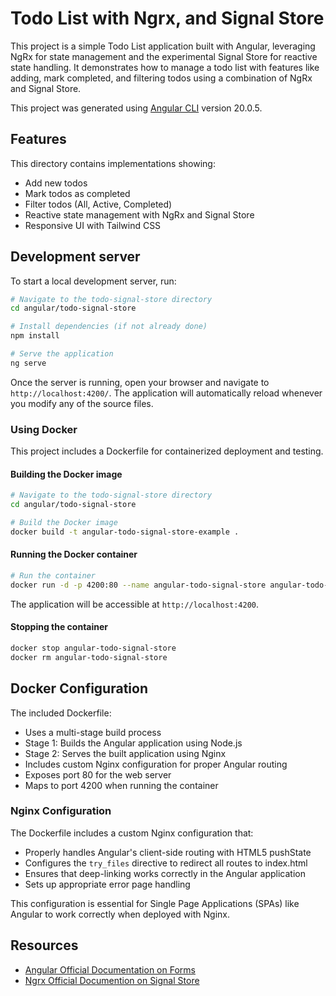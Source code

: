 # Todo List with Ngrx, and Signal Store

This project is a simple Todo List application built with Angular, leveraging NgRx for state management and the experimental Signal Store for reactive state handling. It demonstrates how to manage a todo list with features like adding, mark completed, and filtering todos using a combination of NgRx and Signal Store.

This project was generated using [Angular CLI](https://github.com/angular/angular-cli) version 20.0.5.

## Features

This directory contains implementations showing:

- Add new todos
- Mark todos as completed
- Filter todos (All, Active, Completed)
- Reactive state management with NgRx and Signal Store
- Responsive UI with Tailwind CSS

## Development server

To start a local development server, run:

```bash
# Navigate to the todo-signal-store directory
cd angular/todo-signal-store

# Install dependencies (if not already done)
npm install

# Serve the application
ng serve
```

Once the server is running, open your browser and navigate to `http://localhost:4200/`. The application will automatically reload whenever you modify any of the source files.

### Using Docker

This project includes a Dockerfile for containerized deployment and testing.

#### Building the Docker image

```bash
# Navigate to the todo-signal-store directory
cd angular/todo-signal-store

# Build the Docker image
docker build -t angular-todo-signal-store-example .
```

#### Running the Docker container

```bash
# Run the container
docker run -d -p 4200:80 --name angular-todo-signal-store angular-todo-signal-store-example
```

The application will be accessible at `http://localhost:4200`.

#### Stopping the container

```bash
docker stop angular-todo-signal-store
docker rm angular-todo-signal-store
```

## Docker Configuration

The included Dockerfile:

- Uses a multi-stage build process
- Stage 1: Builds the Angular application using Node.js
- Stage 2: Serves the built application using Nginx
- Includes custom Nginx configuration for proper Angular routing
- Exposes port 80 for the web server
- Maps to port 4200 when running the container

### Nginx Configuration

The Dockerfile includes a custom Nginx configuration that:

- Properly handles Angular's client-side routing with HTML5 pushState
- Configures the `try_files` directive to redirect all routes to index.html
- Ensures that deep-linking works correctly in the Angular application
- Sets up appropriate error page handling

This configuration is essential for Single Page Applications (SPAs) like Angular to work correctly when deployed with Nginx.

## Resources

- [Angular Official Documentation on Forms](https://angular.dev/guide/forms)
- [Ngrx Official Documention on Signal Store](https://ngrx.io/guide/signals/signal-store)
